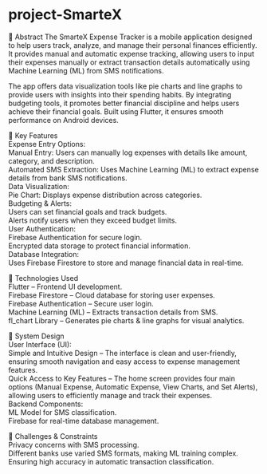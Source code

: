 # project-SmarteX
📌 Abstract
The SmarteX Expense Tracker is a mobile application designed to help users track, analyze, and manage their personal finances efficiently. It provides manual and automatic expense tracking, allowing users to input their expenses manually or extract transaction details automatically using Machine Learning (ML) from SMS notifications.

  The app offers data visualization tools like pie charts and line graphs to provide users with insights into their spending habits. By integrating budgeting tools, it promotes better financial discipline and helps users achieve their financial goals. Built using Flutter, it ensures smooth performance on Android devices.

🔹 Key Features  
  Expense Entry Options:  
      Manual Entry: Users can manually log expenses with details like amount, category, and description.  
      Automated SMS Extraction: Uses Machine Learning (ML) to extract expense details from bank SMS notifications.  
  Data Visualization:  
      Pie Chart: Displays expense distribution across categories.  
  Budgeting & Alerts:  
      Users can set financial goals and track budgets.  
      Alerts notify users when they exceed budget limits.  
  User Authentication:  
      Firebase Authentication for secure login.  
      Encrypted data storage to protect financial information.  
  Database Integration:  
    Uses Firebase Firestore to store and manage financial data in real-time.  

🔹 Technologies Used  
    Flutter – Frontend UI development.  
    Firebase Firestore – Cloud database for storing user expenses.  
    Firebase Authentication – Secure user login.  
    Machine Learning (ML) – Extracts transaction details from SMS.  
    fl_chart Library – Generates pie charts & line graphs for visual analytics.  
 
🔹 System Design  
  User Interface (UI):  
    Simple and Intuitive Design – The interface is clean and user-friendly, ensuring smooth navigation and easy access to expense management features.  
    Quick Access to Key Features – The home screen provides four main options (Manual Expense, Automatic Expense, View Charts, and Set Alerts), allowing users       to efficiently manage and track their expenses.  
  Backend Components:  
    ML Model for SMS classification.  
    Firebase for real-time database management.  

🔹 Challenges & Constraints  
  Privacy concerns with SMS processing.  
    Different banks use varied SMS formats, making ML training complex.
    Ensuring high accuracy in automatic transaction classification.  

